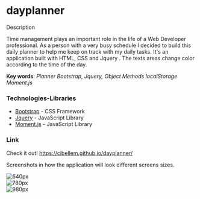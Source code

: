 # dayplanner

Description

Time management plays an important role in the life of a Web Developer  professional. As a person with a very busy schedule I decided to build this daily planner to help me keep on track with my daily tasks. It's an application built with HTML, CSS and Jquery . The texts areas change color according to the time of the day.

**Key words**: 
*Planner*
*Bootstrap*,
*Jquery,*
*Object Methods*
*localStorage*
*Moment.js*


### Technologies-Libraries
- [Bootstrap](https://getbootstrap.com/) - CSS Framework
- [Jquery](https://jquery.com/) - JavaScript Library 
- [Moment.js](https://momentjs.com/) - JavaScript Library 


### Link
Check it out! 
https://cibellem.github.io/dayplanner/

Screenshots in how the application will look different screens sizes. 

![640px](assets/640px.png) <br>
![780px](assets/780px.png) <br>
![980px](assets/980px.png) <br>

